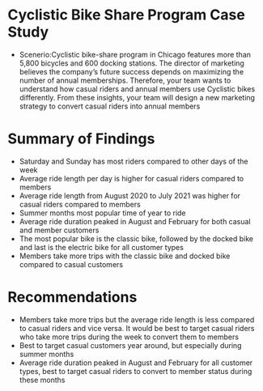# Cyclistic Bike Share Program Case Study
* Scenerio:Cyclistic bike-share program in Chicago features more than 5,800 bicycles and 600 docking stations. The director
of marketing believes the company’s future success depends on maximizing the number of annual memberships. Therefore,
your team wants to understand how casual riders and annual members use Cyclistic bikes differently. From these insights,
your team will design a new marketing strategy to convert casual riders into annual members

# Summary of  Findings
* Saturday and Sunday has most riders compared to other days of the week
* Average ride length per day is higher for casual riders compared to members
* Average ride length from August 2020 to July 2021 was higher for casual riders compared to members
* Summer months most popular time of year to ride
* Average ride duration peaked in August and February for both casual and member customers
* The most popular bike is the classic bike,  followed by the docked bike and last is the electric bike for all customer types
*  Members take more trips with the classic bike and docked bike compared to casual customers

# Recommendations
* Members take more trips but the average ride length is less compared to casual riders and vice versa. It would be best to target casual riders who take more trips during the week to convert them to members
* Best to target casual customers year around, but especially during summer months
* Average ride duration peaked in August  and February for all customer types, best to target casual riders to convert to member status during these months
